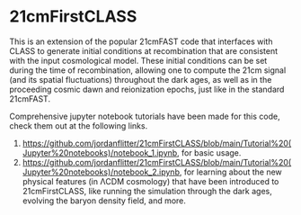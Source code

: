 # 21cmFirstCLASS
This is an extension of the popular 21cmFAST code that interfaces with CLASS to generate initial conditions at recombination that are consistent with the input cosmological model. These initial conditions can be set during the time of recombination, allowing one to compute the 21cm signal (and its spatial fluctuations) throughout the dark ages, as well as in the proceeding cosmic dawn and reionization epochs, just like in the standard 21cmFAST.

Comprehensive jupyter notebook tutorials have been made for this code, check them out at the following links.
1. https://github.com/jordanflitter/21cmFirstCLASS/blob/main/Tutorial%20(Jupyter%20notebooks)/notebook_1.ipynb, for basic usage.
2. https://github.com/jordanflitter/21cmFirstCLASS/blob/main/Tutorial%20(Jupyter%20notebooks)/notebook_2.ipynb, for learning about the new physical features (in &Lambda;CDM cosmology) that have been introduced to 21cmFirstCLASS, like running the simulation through the dark ages, evolving the baryon density field, and more.

